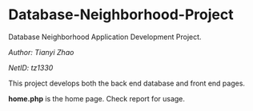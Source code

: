 # Database-Neighborhood-Project

Database Neighborhood Application Development Project.

*Author: Tianyi Zhao* 

*NetID: tz1330*

This project develops both the back end database and front end pages.

**home.php** is the home page. Check report for usage.
  
